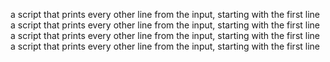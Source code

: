 a script that prints every other line from the input, starting with the first line
a script that prints every other line from the input, starting with the first line
a script that prints every other line from the input, starting with the first line
a script that prints every other line from the input, starting with the first line

